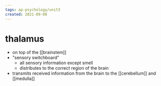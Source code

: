 ```yaml
---
tags: ap-psychology/unit3 
created: 2021-09-08
---
```


# thalamus

- on top of the [[brainstem]]
- "sensory switchboard"
	- all sensory information except smell
	- distributes to the correct region of the brain
- transmits received information from the brain to the [[cerebellum]] and [[medulla]] 
